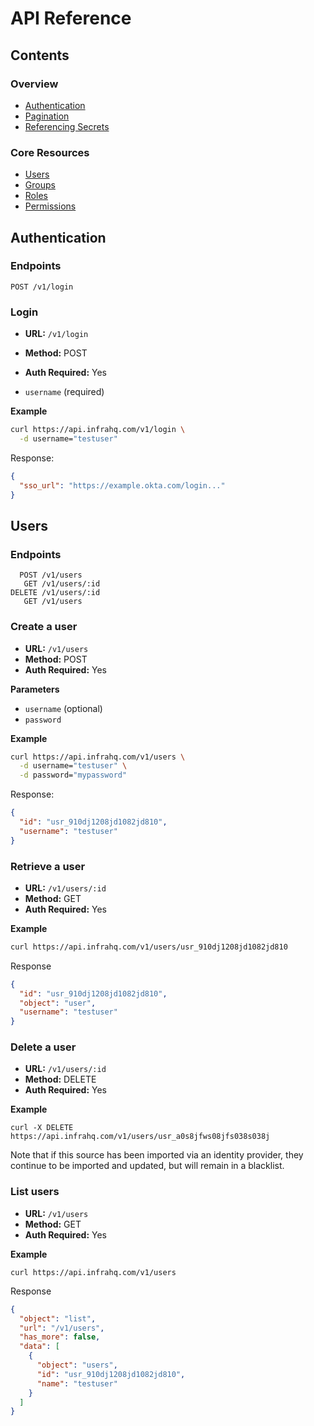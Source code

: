 # API Reference

## Contents

### Overview
- [Authentication](#authentication)
- [Pagination](#authentication)
- [Referencing Secrets](#secrets)

### Core Resources
- [Users](#users)
- [Groups](#groups)
- [Roles](#roles)
- [Permissions](#permissions)

## Authentication

### Endpoints

```
POST /v1/login
```

### Login

* **URL:** `/v1/login`
* **Method:** POST
* **Auth Required:** Yes

* `username` (required)

**Example**

```bash
curl https://api.infrahq.com/v1/login \
  -d username="testuser"
```

Response:

```json
{
  "sso_url": "https://example.okta.com/login..."
}
```

## Users

### Endpoints

```
  POST /v1/users
   GET /v1/users/:id
DELETE /v1/users/:id
   GET /v1/users
```

### Create a user

* **URL:** `/v1/users`
* **Method:** POST
* **Auth Required:** Yes

**Parameters**

* `username` (optional)
* `password`

**Example**

```bash
curl https://api.infrahq.com/v1/users \
  -d username="testuser" \
  -d password="mypassword"
```

Response:

```json
{
  "id": "usr_910dj1208jd1082jd810",
  "username": "testuser"
}
```

### Retrieve a user

* **URL:** `/v1/users/:id`
* **Method:** GET
* **Auth Required:** Yes

**Example**

```bash
curl https://api.infrahq.com/v1/users/usr_910dj1208jd1082jd810
```

Response

```json
{
  "id": "usr_910dj1208jd1082jd810",
  "object": "user",
  "username": "testuser"
}
```

### Delete a user

* **URL:** `/v1/users/:id`
* **Method:** DELETE
* **Auth Required:** Yes

**Example**

```
curl -X DELETE https://api.infrahq.com/v1/users/usr_a0s8jfws08jfs038s038j
```

Note that if this source has been imported via an identity provider, they continue to be imported and updated, but will remain in a blacklist.

### List users

* **URL:** `/v1/users`
* **Method:** GET
* **Auth Required:** Yes

**Example**

```
curl https://api.infrahq.com/v1/users
```

Response

```json
{
  "object": "list",
  "url": "/v1/users",
  "has_more": false,
  "data": [
    {
      "object": "users",
      "id": "usr_910dj1208jd1082jd810",
      "name": "testuser"
    }
  ]
}
```
